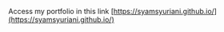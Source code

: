 Access my portfolio in this link [https://syamsyuriani.github.io/](https://syamsyuriani.github.io/)
